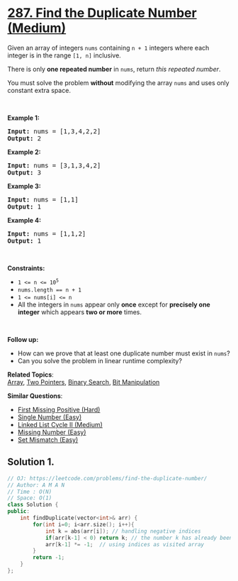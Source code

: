 # [287. Find the Duplicate Number (Medium)](https://leetcode.com/problems/find-the-duplicate-number/)

<p>Given an array of integers <code>nums</code> containing&nbsp;<code>n + 1</code> integers where each integer is in the range <code>[1, n]</code> inclusive.</p>

<p>There is only <strong>one repeated number</strong> in <code>nums</code>, return <em>this&nbsp;repeated&nbsp;number</em>.</p>

<p>You must solve the problem <strong>without</strong> modifying the array <code>nums</code>&nbsp;and uses only constant extra space.</p>

<p>&nbsp;</p>
<p><strong>Example 1:</strong></p>
<pre><strong>Input:</strong> nums = [1,3,4,2,2]
<strong>Output:</strong> 2
</pre><p><strong>Example 2:</strong></p>
<pre><strong>Input:</strong> nums = [3,1,3,4,2]
<strong>Output:</strong> 3
</pre><p><strong>Example 3:</strong></p>
<pre><strong>Input:</strong> nums = [1,1]
<strong>Output:</strong> 1
</pre><p><strong>Example 4:</strong></p>
<pre><strong>Input:</strong> nums = [1,1,2]
<strong>Output:</strong> 1
</pre>
<p>&nbsp;</p>
<p><strong>Constraints:</strong></p>

<ul>
	<li><code>1 &lt;= n &lt;= 10<sup>5</sup></code></li>
	<li><code>nums.length == n + 1</code></li>
	<li><code>1 &lt;= nums[i] &lt;= n</code></li>
	<li>All the integers in <code>nums</code> appear only <strong>once</strong> except for <strong>precisely one integer</strong> which appears <strong>two or more</strong> times.</li>
</ul>

<p>&nbsp;</p>
<p><b>Follow up:</b></p>

<ul>
	<li>How can we prove that at least one duplicate number must exist in <code>nums</code>?</li>
	<li>Can you solve the problem in linear runtime complexity?</li>
</ul>


**Related Topics**:  
[Array](https://leetcode.com/tag/array/), [Two Pointers](https://leetcode.com/tag/two-pointers/), [Binary Search](https://leetcode.com/tag/binary-search/), [Bit Manipulation](https://leetcode.com/tag/bit-manipulation/)

**Similar Questions**:
* [First Missing Positive (Hard)](https://leetcode.com/problems/first-missing-positive/)
* [Single Number (Easy)](https://leetcode.com/problems/single-number/)
* [Linked List Cycle II (Medium)](https://leetcode.com/problems/linked-list-cycle-ii/)
* [Missing Number (Easy)](https://leetcode.com/problems/missing-number/)
* [Set Mismatch (Easy)](https://leetcode.com/problems/set-mismatch/)

## Solution 1.

```cpp
// OJ: https://leetcode.com/problems/find-the-duplicate-number/
// Author: A M A N
// Time : O(N)
// Space: O(1)
class Solution {
public:
    int findDuplicate(vector<int>& arr) {
        for(int i=0; i<arr.size(); i++){
            int k = abs(arr[i]); // handling negative indices
            if(arr[k-1] < 0) return k; // the number k has already been visited
            arr[k-1] *= -1;  // using indices as visited array 
        }
        return -1;
    }
};
```